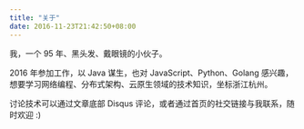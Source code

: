 ```yaml
---
title: "关于"
date: 2016-11-23T21:42:50+08:00
---
```


我，一个 95 年、黑头发、戴眼镜的小伙子。

2016 年参加工作，以 Java 谋生，也对 JavaScript、Python、Golang 感兴趣，想要学习网络编程、分布式架构、云原生领域的技术知识，坐标浙江杭州。

讨论技术可以通过文章底部 Disqus 评论，或者通过首页的社交链接与我联系，随时欢迎 :)
